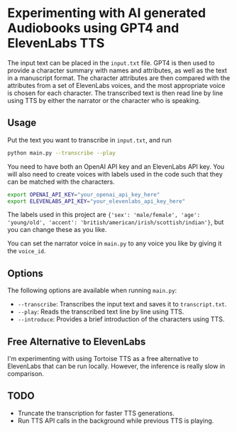 # Experimenting with AI generated Audiobooks using GPT4 and ElevenLabs TTS

The input text can be placed in the `input.txt` file. GPT4 is then used to provide a character summary with names and attributes, as well as the text in a manuscript format. The character attributes are then compared with the attributes from a set of ElevenLabs voices, and the most appropriate voice is chosen for each character. The transcribed text is then read line by line using TTS by either the narrator or the character who is speaking.

## Usage

Put the text you want to transcribe in `input.txt`, and run 
```bash
python main.py --transcribe --play
```
You need to have both an OpenAI API key and an ElevenLabs API key.
You will also need to create voices with labels used in the code such that they can be matched with the characters.
```bash
export OPENAI_API_KEY="your_openai_api_key_here"
export ELEVENLABS_API_KEY="your_elevenlabs_api_key_here"
```
The labels used in this project are `{'sex': 'male/female', 'age': 'young/old', 'accent': 'british/american/irish/scottish/indian'}`, but you can change these as you like.

You can set the narrator voice in `main.py` to any voice you like by giving it the `voice_id`.

## Options

The following options are available when running `main.py`:

- `--transcribe`: Transcribes the input text and saves it to `transcript.txt`.
- `--play`: Reads the transcribed text line by line using TTS.
- `--introduce`: Provides a brief introduction of the characters using TTS.

## Free Alternative to ElevenLabs

I'm experimenting with using Tortoise TTS as a free alternative to ElevenLabs that can be run locally. However, the inference is really slow in comparison.

## TODO

- Truncate the transcription for faster TTS generations.
- Run TTS API calls in the background while previous TTS is playing.
